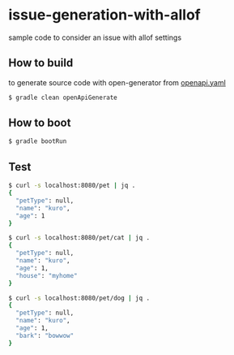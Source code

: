 # issue-generation-with-allof

sample code to consider an issue with allof settings

## How to build

to generate source code with open-generator from [openapi.yaml](openapi.yaml)

```bash
$ gradle clean openApiGenerate
```

## How to boot

```bash
$ gradle bootRun
```

## Test

```bash
$ curl -s localhost:8080/pet | jq .
{
  "petType": null,
  "name": "kuro",
  "age": 1
}
```

```bash
$ curl -s localhost:8080/pet/cat | jq .
{
  "petType": null,
  "name": "kuro",
  "age": 1,
  "house": "myhome"
}
```

```bash
$ curl -s localhost:8080/pet/dog | jq .
{
  "petType": null,
  "name": "kuro",
  "age": 1,
  "bark": "bowwow"
}
```
